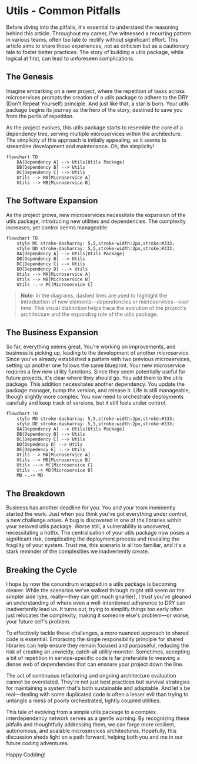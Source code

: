 # Utils - Common Pitfalls

Before diving into the pitfalls, it's essential to understand the reasoning behind this article. Throughout my career, I've witnessed a recurring pattern in various teams, often too late to rectify without significant effort. This article aims to share those experiences, not as criticism but as a cautionary tale to foster better practices. The story of building a utils package, while logical at first, can lead to unforeseen complications.


## The Genesis 

Imagine embarking on a new project, where the repetition of tasks across microservices prompts the creation of a utils package to adhere to the DRY (Don't Repeat Yourself) principle. And just like that, a star is born. Your utils package begins its journey as the hero of the story, destined to save you from the perils of repetition.

As the project evolves, this utils package starts to resemble the core of a dependency tree, serving multiple microservices within the architecture. The simplicity of this approach is initially appealing, as it seems to streamline development and maintenance. Oh, the simplicity!

```mermaid
flowchart TD
    DA[Dependency A] --> Utils[Utils Package]
    DB[Dependency B] --> Utils
    DC[Dependency C] --> Utils
    Utils --> MA[Microservice A]
    Utils --> MB[Microservice B]
```


## The Software Expansion

As the project grows, new microservices necessitate the expansion of the utils package, introducing new utilities and dependencies. The complexity increases, yet control seems manageable.

```mermaid
flowchart TD
    style MC stroke-dasharray: 5,5,stroke-width:2px,stroke:#333;
    style DD stroke-dasharray: 5,5,stroke-width:2px,stroke:#333;
    DA[Dependency A] --> Utils[Utils Package]
    DB[Dependency B] --> Utils
    DC[Dependency C] --> Utils
    DD[Dependency D] -.-> Utils
    Utils --> MA[Microservice A]
    Utils --> MB[Microservice B]
    Utils -.-> MC[Microservice C]
```

> **Note**: In the diagrams, dashed lines are used to highlight the introduction of new elements—dependencies or microservices—over time. This visual distinction helps trace the evolution of the project's architecture and the expanding role of the utils package.

## The Business Expansion

So far, everything seems great. You're working on improvements, and business is picking up, leading to the development of another microservice. Since you've already established a pattern with two previous microservices, setting up another one follows the same blueprint. Your new microservice requires a few new utility functions. Since they seem potentially useful for future projects, it's clear where they should go. You add them to the utils package. This addition necessitates another dependency. You update the package manager, bump the version, and release it. Life is still manageable, though slightly more complex. You now need to orchestrate deployments carefully and keep track of versions, but it still feels under control.

```mermaid
flowchart TD
    style MD stroke-dasharray: 5,5,stroke-width:2px,stroke:#333;
    style DE stroke-dasharray: 5,5,stroke-width:2px,stroke:#333;
    DA[Dependency A] --> Utils[Utils Package]
    DB[Dependency B] --> Utils
    DC[Dependency C] --> Utils
    DD[Depedency D] --> Utils
    DE[Depedency E] -.-> Utils
    Utils --> MA[Microservice A]
    Utils --> MB[Microservice B]
    Utils ---> MC[Microservice C]
    Utils -.-> MD[Microservice D]
    MB -.-> MD
```

## The Breakdown
Business has another deadline for you. You and your team imminently started the work. Just when you think you’ve got everything under control, a new challenge arises. A bug is discovered in one of the libraries within your beloved utils package. Worse still, a vulnerability is uncovered, necessitating a hotfix. The centralisation of your utils package now poses a significant risk, complicating the deployment process and revealing the fragility of your system. Trust me, this scenario is all too familiar, and it's a stark reminder of the complexities we inadvertently create.


## Breaking the Cycle
I hope by now the conundrum wrapped in a utils package is becoming clearer. While the scenarios we've walked through might still seem on the simpler side (yes, really—they can get much gnarlier), I trust you've gleaned an understanding of where even a well-intentioned adherence to DRY can inadvertently lead us. It turns out, trying to simplify things too early often just relocates the complexity, making it someone else's problem—or worse, your future self's problem.

To effectively tackle these challenges, a more nuanced approach to shared code is essential. Embracing the single responsibility principle for shared libraries can help ensure they remain focused and purposeful, reducing the risk of creating an unwieldy, catch-all utility monster. Sometimes, accepting a bit of repetition in service-specific code is far preferable to weaving a dense web of dependencies that can ensnare your project down the line.

The act of continuous refactoring and ongoing architecture evaluation cannot be overstated. They're not just best practices but survival strategies for maintaining a system that's both sustainable and adaptable. And let's be real—dealing with some duplicated code is often a lesser evil than trying to untangle a mess of poorly orchestrated, tightly coupled utilities.

This tale of evolving from a simple utils package to a complex interdependency network serves as a gentle warning. By recognizing these pitfalls and thoughtfully addressing them, we can forge more resilient, autonomous, and scalable microservices architectures. Hopefully, this discussion sheds light on a path forward, helping both you and me in our future coding adventures.

Happy Codding!
